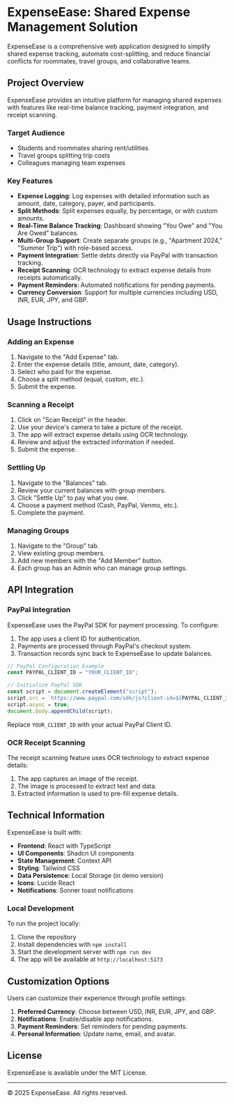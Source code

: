 
# ExpenseEase: Shared Expense Management Solution

ExpenseEase is a comprehensive web application designed to simplify shared expense tracking, automate cost-splitting, and reduce financial conflicts for roommates, travel groups, and collaborative teams.

## Project Overview

ExpenseEase provides an intuitive platform for managing shared expenses with features like real-time balance tracking, payment integration, and receipt scanning.

### Target Audience

- Students and roommates sharing rent/utilities
- Travel groups splitting trip costs
- Colleagues managing team expenses

### Key Features

- **Expense Logging**: Log expenses with detailed information such as amount, date, category, payer, and participants.
- **Split Methods**: Split expenses equally, by percentage, or with custom amounts.
- **Real-Time Balance Tracking**: Dashboard showing "You Owe" and "You Are Owed" balances.
- **Multi-Group Support**: Create separate groups (e.g., "Apartment 2024," "Summer Trip") with role-based access.
- **Payment Integration**: Settle debts directly via PayPal with transaction tracking.
- **Receipt Scanning**: OCR technology to extract expense details from receipts automatically.
- **Payment Reminders**: Automated notifications for pending payments.
- **Currency Conversion**: Support for multiple currencies including USD, INR, EUR, JPY, and GBP.

## Usage Instructions

### Adding an Expense

1. Navigate to the "Add Expense" tab.
2. Enter the expense details (title, amount, date, category).
3. Select who paid for the expense.
4. Choose a split method (equal, custom, etc.).
5. Submit the expense.

### Scanning a Receipt

1. Click on "Scan Receipt" in the header.
2. Use your device's camera to take a picture of the receipt.
3. The app will extract expense details using OCR technology.
4. Review and adjust the extracted information if needed.
5. Submit the expense.

### Settling Up

1. Navigate to the "Balances" tab.
2. Review your current balances with group members.
3. Click "Settle Up" to pay what you owe.
4. Choose a payment method (Cash, PayPal, Venmo, etc.).
5. Complete the payment.

### Managing Groups

1. Navigate to the "Group" tab.
2. View existing group members.
3. Add new members with the "Add Member" button.
4. Each group has an Admin who can manage group settings.

## API Integration

### PayPal Integration

ExpenseEase uses the PayPal SDK for payment processing. To configure:

1. The app uses a client ID for authentication.
2. Payments are processed through PayPal's checkout system.
3. Transaction records sync back to ExpenseEase to update balances.

```javascript
// PayPal Configuration Example
const PAYPAL_CLIENT_ID = "YOUR_CLIENT_ID";

// Initialize PayPal SDK
const script = document.createElement("script");
script.src = `https://www.paypal.com/sdk/js?client-id=${PAYPAL_CLIENT_ID}&currency=USD`;
script.async = true;
document.body.appendChild(script);
```

Replace `YOUR_CLIENT_ID` with your actual PayPal Client ID.

### OCR Receipt Scanning

The receipt scanning feature uses OCR technology to extract expense details:

1. The app captures an image of the receipt.
2. The image is processed to extract text and data.
3. Extracted information is used to pre-fill expense details.

## Technical Information

ExpenseEase is built with:

- **Frontend**: React with TypeScript
- **UI Components**: Shadcn UI components
- **State Management**: Context API
- **Styling**: Tailwind CSS
- **Data Persistence**: Local Storage (in demo version)
- **Icons**: Lucide React
- **Notifications**: Sonner toast notifications

### Local Development

To run the project locally:

1. Clone the repository
2. Install dependencies with `npm install`
3. Start the development server with `npm run dev`
4. The app will be available at `http://localhost:5173`

## Customization Options

Users can customize their experience through profile settings:

1. **Preferred Currency**: Choose between USD, INR, EUR, JPY, and GBP.
2. **Notifications**: Enable/disable app notifications.
3. **Payment Reminders**: Set reminders for pending payments.
4. **Personal Information**: Update name, email, and avatar.

## License

ExpenseEase is available under the MIT License.

---

© 2025 ExpenseEase. All rights reserved.

